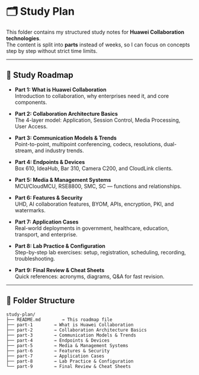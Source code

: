# 🗂️ Study Plan

This folder contains my structured study notes for **Huawei Collaboration technologies**.  
The content is split into **parts** instead of weeks, so I can focus on concepts step by step without strict time limits.

---

## 📌 Study Roadmap

- **Part 1: What is Huawei Collaboration**  
  Introduction to collaboration, why enterprises need it, and core components.

- **Part 2: Collaboration Architecture Basics**  
  The 4-layer model: Application, Session Control, Media Processing, User Access.

- **Part 3: Communication Models & Trends**  
  Point-to-point, multipoint conferencing, codecs, resolutions, dual-stream, and industry trends.

- **Part 4: Endpoints & Devices**  
  Box 610, IdeaHub, Bar 310, Camera C200, and CloudLink clients.

- **Part 5: Media & Management Systems**  
  MCU/CloudMCU, RSE8800, SMC, SC — functions and relationships.

- **Part 6: Features & Security**  
  UHD, AI collaboration features, BYOM, APIs, encryption, PKI, and watermarks.

- **Part 7: Application Cases**  
  Real-world deployments in government, healthcare, education, transport, and enterprise.

- **Part 8: Lab Practice & Configuration**  
  Step-by-step lab exercises: setup, registration, scheduling, recording, troubleshooting.

- **Part 9: Final Review & Cheat Sheets**  
  Quick references: acronyms, diagrams, Q&A for fast revision.

---

## 📂 Folder Structure

```plaintext
study-plan/
├── README.md        → This roadmap file
├── part-1        → What is Huawei Collaboration
├── part-2        → Collaboration Architecture Basics
├── part-3        → Communication Models & Trends
├── part-4        → Endpoints & Devices
├── part-5        → Media & Management Systems
├── part-6        → Features & Security
├── part-7        → Application Cases
├── part-8        → Lab Practice & Configuration
└── part-9        → Final Review & Cheat Sheets
```